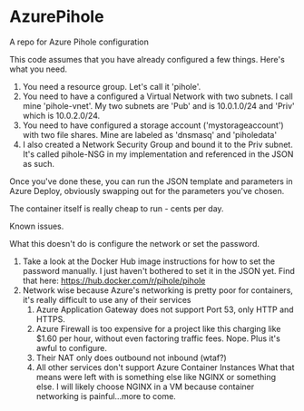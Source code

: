 # AzurePihole
A repo for Azure Pihole configuration  

This code assumes that you have already configured a few things. Here's what you need. 

1. You need a resource group. Let's call it 'pihole'. 
2. You need to have a configured a Virtual Network with two subnets. I call mine 'pihole-vnet'. My two subnets are 'Pub' and is 10.0.1.0/24 and 'Priv' which is 10.0.2.0/24. 
3. You need to have configured a storage account ('mystorageaccount') with two file shares. Mine are labeled as 'dnsmasq' and 'piholedata'
4. I also created a Network Security Group and bound it to the Priv subnet. It's called pihole-NSG in my implementation and referenced in the JSON as such.

Once you've done these, you can run the JSON template and parameters in Azure Deploy, obviously swapping out for the parameters you've chosen. 

The container itself is really cheap to run - cents per day. 

Known issues.

What this doesn't do is configure the network or set the password. 

1. Take a look at the Docker Hub image instructions for how to set the password manually. I just haven't bothered to set it in the JSON yet. Find that here: https://hub.docker.com/r/pihole/pihole 
2. Network wise because Azure's networking is pretty poor for containers, it's really difficult to use any of their services
   1. Azure Application Gateway does not support Port 53, only HTTP and HTTPS.
   2. Azure Firewall is too expensive for a project like this charging like $1.60 per hour, without even factoring traffic fees. Nope. Plus it's awful to configure. 
   3. Their NAT only does outbound not inbound (wtaf?)
   4. All other services don't support Azure Container Instances 
What that means were left with is something else like NGINX or something else. I will likely choose NGINX in a VM because container networking is painful...more to come. 

